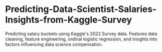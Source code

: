 # Predicting-Data-Scientist-Salaries-Insights-from-Kaggle-Survey
Predicting salary buckets using Kaggle's 2022 Survey data. Features data cleaning, feature engineering, ordinal logistic regression, and insights into factors influencing data science compensation.
